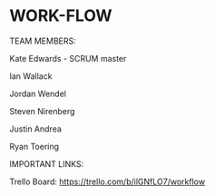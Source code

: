 # WORK-FLOW

TEAM MEMBERS:

Kate Edwards - SCRUM master

Ian Wallack

Jordan Wendel

Steven Nirenberg

Justin Andrea

Ryan Toering



IMPORTANT LINKS:

Trello Board: https://trello.com/b/ilGNfLO7/workflow
